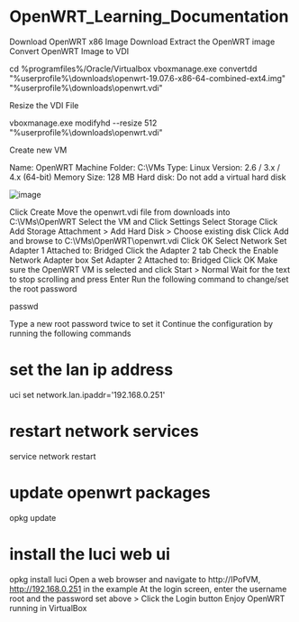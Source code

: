 # OpenWRT_Learning_Documentation

Download OpenWRT x86 Image Download
Extract the OpenWRT image
Convert OpenWRT Image to VDI

cd %programfiles%/Oracle/Virtualbox
vboxmanage.exe convertdd "%userprofile%\downloads\openwrt-19.07.6-x86-64-combined-ext4.img" "%userprofile%\downloads\openwrt.vdi"

Resize the VDI File

vboxmanage.exe modifyhd --resize 512 "%userprofile%\downloads\openwrt.vdi"

Create new VM

Name: OpenWRT
Machine Folder: C:\VMs
Type: Linux
Version: 2.6 / 3.x / 4.x (64-bit)
Memory Size: 128 MB
Hard disk: Do not add a virtual hard disk

![image](https://github.com/junxian428/OpenWRT_Learning_Documentation/assets/58724748/12c129c9-c321-433c-b8ae-eb79251f8ce6)

Click Create
Move the openwrt.vdi file from downloads into C:\VMs\OpenWRT
Select the VM and Click Settings
Select Storage
Click Add Storage Attachment > Add Hard Disk > Choose existing disk
Click Add and browse to C:\VMs\OpenWRT\openwrt.vdi
Click OK
Select Network
Set Adapter 1 Attached to: Bridged
Click the Adapter 2 tab
Check the Enable Network Adapter box
Set Adapter 2 Attached to: Bridged
Click OK
Make sure the OpenWRT VM is selected and click Start > Normal
Wait for the text to stop scrolling and press Enter
Run the following command to change/set the root password


passwd


Type a new root password twice to set it
Continue the configuration by running the following commands
# set the lan ip address
uci set network.lan.ipaddr='192.168.0.251'
# restart network services
service network restart
# update openwrt packages
opkg update
# install the luci web ui
opkg install luci
Open a web browser and navigate to http://IPofVM, http://192.168.0.251 in the example
At the login screen, enter the username root and the password set above > Click the Login button
Enjoy OpenWRT running in VirtualBox
